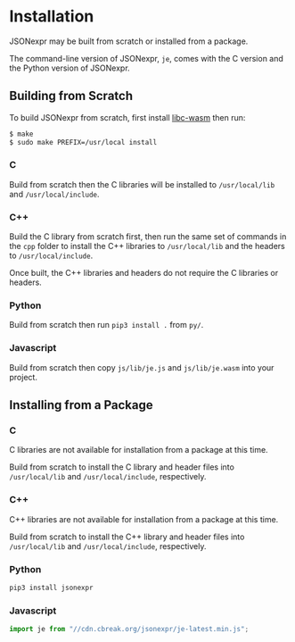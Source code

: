 # Installation

JSONexpr may be built from scratch or installed from a package.

The command-line version of JSONexpr, `je`, comes with the C version and the
Python version of JSONexpr.


## Building from Scratch

To build JSONexpr from scratch,
first install [libc-wasm](https://github.com/markuskimius/libc-wasm) then run:

```bash
$ make
$ sudo make PREFIX=/usr/local install
```


### C

Build from scratch then the C libraries will be installed
to `/usr/local/lib` and `/usr/local/include`.


### C++

Build the C library from scratch first, then run the same set of commands in
the `cpp` folder to install the C++ libraries to `/usr/local/lib` and the
headers to `/usr/local/include`.

Once built, the C++ libraries and headers do not require the C libraries or
headers.


### Python

Build from scratch then run `pip3 install .` from `py/`.


### Javascript

Build from scratch then copy `js/lib/je.js` and `js/lib/je.wasm` into your project.


## Installing from a Package

### C

C libraries are not available for installation from a package at this time.

Build from scratch to install the C library and header files into
`/usr/local/lib` and `/usr/local/include`, respectively.


### C++

C++ libraries are not available for installation from a package at this time.

Build from scratch to install the C++ library and header files into
`/usr/local/lib` and `/usr/local/include`, respectively.


### Python

```bash
pip3 install jsonexpr
```


### Javascript

```javascript
import je from "//cdn.cbreak.org/jsonexpr/je-latest.min.js";
```
